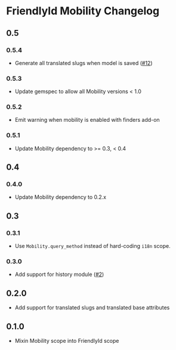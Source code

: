 # FriendlyId Mobility Changelog

## 0.5

### 0.5.4
* Generate all translated slugs when model is saved
  ([#12](https://github.com/shioyama/friendly_id-mobility/pull/12))

### 0.5.3
* Update gemspec to allow all Mobility versions < 1.0

### 0.5.2
* Emit warning when mobility is enabled with finders add-on

### 0.5.1
* Update Mobility dependency to >= 0.3, < 0.4

## 0.4

### 0.4.0
* Update Mobility dependency to 0.2.x

## 0.3

### 0.3.1
* Use `Mobility.query_method` instead of hard-coding `i18n` scope.

### 0.3.0
* Add support for history module ([#2](https://github.com/shioyama/friendly_id-mobility/pull/2))

## 0.2.0
* Add support for translated slugs and translated base attributes

## 0.1.0
* Mixin Mobility scope into FriendlyId scope





